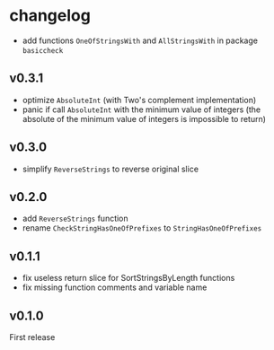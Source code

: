 # changelog

* add functions `OneOfStringsWith` and `AllStringsWith` in package `basiccheck`

## v0.3.1

* optimize `AbsoluteInt` (with Two's complement implementation)
* panic if call `AbsoluteInt` with the minimum value of integers (the absolute of the minimum value of integers is impossible to return)

## v0.3.0

* simplify `ReverseStrings` to reverse original slice

## v0.2.0

* add `ReverseStrings` function
* rename `CheckStringHasOneOfPrefixes` to `StringHasOneOfPrefixes`

## v0.1.1

* fix useless return slice for SortStringsByLength functions
* fix missing function comments and variable name

## v0.1.0

First release
